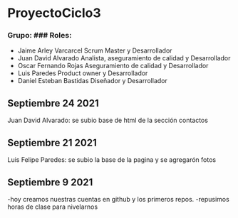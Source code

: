 # ProyectoCiclo3
### Grupo:                  ### Roles:
- Jaime Arley Varcarcel     Scrum Master y Desarrollador
- Juan David Alvarado       Analista, aseguramiento de calidad y Desarrollador
- Oscar Fernando Rojas      Aseguramiento de calidad y Desarrollador
- Luis Paredes              Product owner y Desarrollador
- Daniel Esteban Bastidas   Diseñador y Desarrollador


## Septiembre 24 2021
Juan David Alvarado:
se subio base de html de la sección contactos

## Septiembre 21 2021
Luis Felipe Paredes:
se subio la base de la pagina y se agregarón fotos

## Septiembre 9 2021

-hoy creamos nuestras cuentas en github y los primeros repos.
-repusimos horas de clase para nivelarnos

